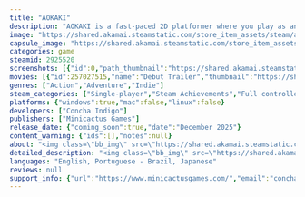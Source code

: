 ```yaml
---
title: "AOKAKI"
description: "AOKAKI is a fast-paced 2D platformer where you play as an isopod ronin. Explore fun and challenging levels while battling against the forces of the evil Shogun in this bug inhabited pixelart world."
image: "https://shared.akamai.steamstatic.com/store_item_assets/steam/apps/2925520/header.jpg?t=1727981921"
capsule_image: "https://shared.akamai.steamstatic.com/store_item_assets/steam/apps/2925520/capsule_231x87.jpg?t=1727981921"
categories: game
steamid: 2925520
screenshots: [{"id":0,"path_thumbnail":"https://shared.akamai.steamstatic.com/store_item_assets/steam/apps/2925520/ss_652b28a08e82cde48d88d815c2ee7273b4b0a015.600x338.jpg?t=1727981921","path_full":"https://shared.akamai.steamstatic.com/store_item_assets/steam/apps/2925520/ss_652b28a08e82cde48d88d815c2ee7273b4b0a015.1920x1080.jpg?t=1727981921"},{"id":1,"path_thumbnail":"https://shared.akamai.steamstatic.com/store_item_assets/steam/apps/2925520/ss_31c88a3c2c0158bb979ae794433c39ac21a8ed00.600x338.jpg?t=1727981921","path_full":"https://shared.akamai.steamstatic.com/store_item_assets/steam/apps/2925520/ss_31c88a3c2c0158bb979ae794433c39ac21a8ed00.1920x1080.jpg?t=1727981921"},{"id":2,"path_thumbnail":"https://shared.akamai.steamstatic.com/store_item_assets/steam/apps/2925520/ss_a2f4aaecade1a732767699d7e48af0e26cdfa508.600x338.jpg?t=1727981921","path_full":"https://shared.akamai.steamstatic.com/store_item_assets/steam/apps/2925520/ss_a2f4aaecade1a732767699d7e48af0e26cdfa508.1920x1080.jpg?t=1727981921"},{"id":3,"path_thumbnail":"https://shared.akamai.steamstatic.com/store_item_assets/steam/apps/2925520/ss_0250d1470aaa249683921909953215474f4d1677.600x338.jpg?t=1727981921","path_full":"https://shared.akamai.steamstatic.com/store_item_assets/steam/apps/2925520/ss_0250d1470aaa249683921909953215474f4d1677.1920x1080.jpg?t=1727981921"},{"id":4,"path_thumbnail":"https://shared.akamai.steamstatic.com/store_item_assets/steam/apps/2925520/ss_4648f728c94edb2b30438cb43e61a42c85021b1c.600x338.jpg?t=1727981921","path_full":"https://shared.akamai.steamstatic.com/store_item_assets/steam/apps/2925520/ss_4648f728c94edb2b30438cb43e61a42c85021b1c.1920x1080.jpg?t=1727981921"},{"id":5,"path_thumbnail":"https://shared.akamai.steamstatic.com/store_item_assets/steam/apps/2925520/ss_b114c7cb5dd16d8aa3a3c8c5f907f7e251147980.600x338.jpg?t=1727981921","path_full":"https://shared.akamai.steamstatic.com/store_item_assets/steam/apps/2925520/ss_b114c7cb5dd16d8aa3a3c8c5f907f7e251147980.1920x1080.jpg?t=1727981921"},{"id":6,"path_thumbnail":"https://shared.akamai.steamstatic.com/store_item_assets/steam/apps/2925520/ss_8376835338a57d512ac3cbccbd1bd66d4d592867.600x338.jpg?t=1727981921","path_full":"https://shared.akamai.steamstatic.com/store_item_assets/steam/apps/2925520/ss_8376835338a57d512ac3cbccbd1bd66d4d592867.1920x1080.jpg?t=1727981921"}]
movies: [{"id":257027515,"name":"Debut Trailer","thumbnail":"https://shared.akamai.steamstatic.com/store_item_assets/steam/apps/257027515/movie.293x165.jpg?t=1717699058","webm":{"480":"http://video.akamai.steamstatic.com/store_trailers/257027515/movie480_vp9.webm?t=1717699058","max":"http://video.akamai.steamstatic.com/store_trailers/257027515/movie_max_vp9.webm?t=1717699058"},"mp4":{"480":"http://video.akamai.steamstatic.com/store_trailers/257027515/movie480.mp4?t=1717699058","max":"http://video.akamai.steamstatic.com/store_trailers/257027515/movie_max.mp4?t=1717699058"},"highlight":true}]
genres: ["Action","Adventure","Indie"]
steam_categories: ["Single-player","Steam Achievements","Full controller support","Steam Cloud"]
platforms: {"windows":true,"mac":false,"linux":false}
developers: ["Concha Indigo"]
publishers: ["Minicactus Games"]
release_date: {"coming_soon":true,"date":"December 2025"}
content_warning: {"ids":[],"notes":null}
about: "<img class=\"bb_img\" src=\"https://shared.akamai.steamstatic.com/store_item_assets/steam/apps/2925520/extras/combat.gif?t=1727981921\" /><h2 class=\"bb_tag\"><strong>Go as quickly as you can and as stylishly as you dare!</strong></h2><br>AOKAKI is a fast-paced 2D platformer where you play as an isopod ronin of the same name. Explore a challenging bug-inhabited world, illustrated with charming pixelart while listening to our original soundtrack!<br><br><img class=\"bb_img\" src=\"https://shared.akamai.steamstatic.com/store_item_assets/steam/apps/2925520/extras/platforming.gif?t=1727981921\" /><h2 class=\"bb_tag\"><strong>Features</strong></h2><br><ul class=\"bb_ul\"><li>Inspired by retro classics and built through a modern lens, with responsive controls and dynamic gameplay.<br></li><li><strong>Huge freedom of movement:</strong> jump, dash, roll and much more!<br></li><li>Play a variety of fun and challenging levels with lots of secrets to discover. Replay to see how fast you can beat them and discover new strategies.<br></li><li>Truly test your skills and mastery of the game in bonus platforming challenges.<br></li><li>Fight against various tough enemies. Attack, parry, riposte, pogo: use Aokaki’s diverse moves and abilities to your advantage! <br></li><li>Unlock different abilities, items and upgrades as you play. Use these new powers to approach enemies and levels in a whole new way.</li></ul><br><img class=\"bb_img\" src=\"https://shared.akamai.steamstatic.com/store_item_assets/steam/apps/2925520/extras/AokakiGif_enemies.gif?t=1727981921\" /><h2 class=\"bb_tag\"><strong>The story of a samurai who forsook his honor in the name of justice</strong></h2><br>Play as Aokaki, a warrior with a great sense of justice that rebelled against his Shogun's tyranny. When returning to his homeland after years of pilgrimage, the ronin finds himself amidst the destruction caused by his former lord, now armed with a mysterious demonic fungal power capable of corrupting and destroying life. The brave Aokaki must fight against the forces of the Shogun and of his Four Generals, in order to put an end to the treat that ravages the people of the Sanagi province.<br><br><img class=\"bb_img\" src=\"https://shared.akamai.steamstatic.com/store_item_assets/steam/apps/2925520/extras/AokakiStaringCastle.gif?t=1727981921\" />"
detailed_description: "<img class=\"bb_img\" src=\"https://shared.akamai.steamstatic.com/store_item_assets/steam/apps/2925520/extras/combat.gif?t=1727981921\" /><h2 class=\"bb_tag\"><strong>Go as quickly as you can and as stylishly as you dare!</strong></h2><br>AOKAKI is a fast-paced 2D platformer where you play as an isopod ronin of the same name. Explore a challenging bug-inhabited world, illustrated with charming pixelart while listening to our original soundtrack!<br><br><img class=\"bb_img\" src=\"https://shared.akamai.steamstatic.com/store_item_assets/steam/apps/2925520/extras/platforming.gif?t=1727981921\" /><h2 class=\"bb_tag\"><strong>Features</strong></h2><br><ul class=\"bb_ul\"><li>Inspired by retro classics and built through a modern lens, with responsive controls and dynamic gameplay.<br></li><li><strong>Huge freedom of movement:</strong> jump, dash, roll and much more!<br></li><li>Play a variety of fun and challenging levels with lots of secrets to discover. Replay to see how fast you can beat them and discover new strategies.<br></li><li>Truly test your skills and mastery of the game in bonus platforming challenges.<br></li><li>Fight against various tough enemies. Attack, parry, riposte, pogo: use Aokaki’s diverse moves and abilities to your advantage! <br></li><li>Unlock different abilities, items and upgrades as you play. Use these new powers to approach enemies and levels in a whole new way.</li></ul><br><img class=\"bb_img\" src=\"https://shared.akamai.steamstatic.com/store_item_assets/steam/apps/2925520/extras/AokakiGif_enemies.gif?t=1727981921\" /><h2 class=\"bb_tag\"><strong>The story of a samurai who forsook his honor in the name of justice</strong></h2><br>Play as Aokaki, a warrior with a great sense of justice that rebelled against his Shogun's tyranny. When returning to his homeland after years of pilgrimage, the ronin finds himself amidst the destruction caused by his former lord, now armed with a mysterious demonic fungal power capable of corrupting and destroying life. The brave Aokaki must fight against the forces of the Shogun and of his Four Generals, in order to put an end to the treat that ravages the people of the Sanagi province.<br><br><img class=\"bb_img\" src=\"https://shared.akamai.steamstatic.com/store_item_assets/steam/apps/2925520/extras/AokakiStaringCastle.gif?t=1727981921\" />"
languages: "English, Portuguese - Brazil, Japanese"
reviews: null
support_info: {"url":"https://www.minicactusgames.com/","email":"conchaindigo@gmail.com"}
---
```


